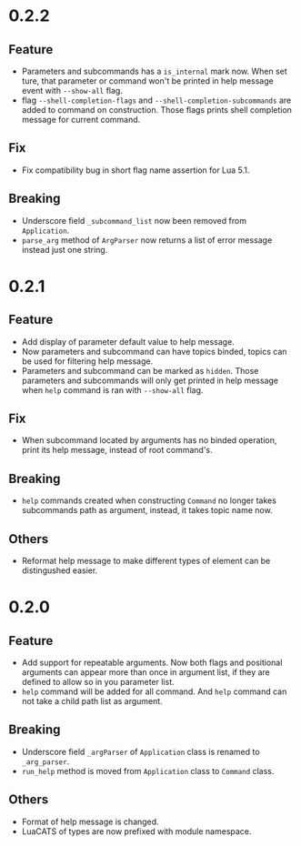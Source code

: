 # 0.2.2

## Feature

- Parameters and subcommands has a `is_internal` mark now. When set ture, that
  parameter or command won't be printed in help message event with `--show-all`
  flag.
- flag `--shell-completion-flags` and `--shell-completion-subcommands` are added
  to command on construction. Those flags prints shell completion message for
  current command.

## Fix

- Fix compatibility bug in short flag name assertion for Lua 5.1.

## Breaking

- Underscore field `_subcommand_list` now been removed from `Application`.
- `parse_arg` method of `ArgParser` now returns a list of error message instead
  just one string.

# 0.2.1

## Feature

- Add display of parameter default value to help message.
- Now parameters and subcommand can have topics binded, topics can be used for
  filtering help message.
- Parameters and subcommand can be marked as `hidden`. Those parameters and subcommands
  will only get printed in help message when `help` command is ran with `--show-all`
  flag.

## Fix

- When subcommand located by arguments has no binded operation, print its help
  message, instead of root command's.

## Breaking

- `help` commands created when constructing `Command` no longer takes subcommands
  path as argument, instead, it takes topic name now.

## Others

- Reformat help message to make different types of element can be distingushed
  easier.

# 0.2.0

## Feature

- Add support for repeatable arguments. Now both flags and positional arguments
  can appear more than once in argument list, if they are defined to allow so in
  you parameter list.
- `help` command will be added for all command. And `help` command can not take
  a child path list as argument.

## Breaking

- Underscore field `_argParser` of `Application` class is renamed to `_arg_parser`.
- `run_help` method is moved from `Application` class to `Command` class.

## Others

- Format of help message is changed.
- LuaCATS of types are now prefixed with module namespace.
